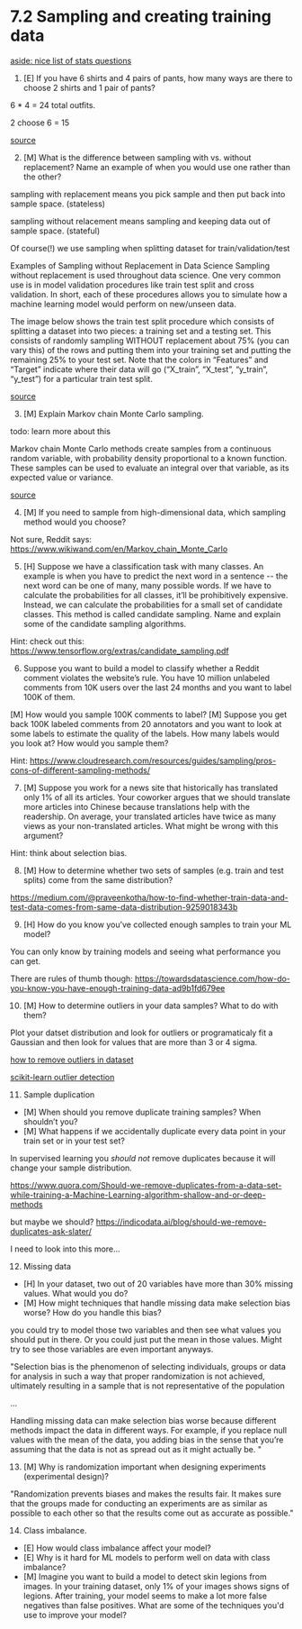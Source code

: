 # 7.2 Sampling and creating training data

[aside: nice list of stats questions](https://towardsdatascience.com/40-statistics-interview-problems-and-answers-for-data-scientists-6971a02b7eee#:~:text=Handling%20missing%20data%20can%20make,as%20it%20might%20actually%20be.)

1. [E] If you have 6 shirts and 4 pairs of pants, how many ways are there to choose 2 shirts and 1 pair of pants?

6 * 4 = 24 total outfits. 


2 choose 6 = 15 

[source](https://www.calculatorsoup.com/calculators/discretemathematics/combinations.php)

2. [M] What is the difference between sampling with vs. without replacement? Name an example of when you would use one rather than the other?

sampling with replacement means you pick sample and then put back into sample space. (stateless)

sampling without relacement means sampling and keeping data out of sample space. (stateful)

Of course(!) we use sampling when splitting dataset for train/validation/test

Examples of Sampling without Replacement in Data Science
Sampling without replacement is used throughout data science. One very common use is in model validation procedures like train test split and cross validation. In short, each of these procedures allows you to simulate how a machine learning model would perform on new/unseen data.

The image below shows the train test split procedure which consists of splitting a dataset into two pieces: a training set and a testing set. This consists of randomly sampling WITHOUT replacement about 75% (you can vary this) of the rows and putting them into your training set and putting the remaining 25% to your test set. Note that the colors in “Features” and “Target” indicate where their data will go (“X_train”, “X_test”, “y_train”, “y_test”) for a particular train test split.

[source](https://towardsdatascience.com/understanding-sampling-with-and-without-replacement-python-7aff8f47ebe4)


3. [M] Explain Markov chain Monte Carlo sampling.

todo: learn more about this

Markov chain Monte Carlo methods create samples from a continuous random variable, with probability density proportional to a known function. These samples can be used to evaluate an integral over that variable, as its expected value or variance.

[source](https://www.wikiwand.com/en/Markov_chain_Monte_Carlo)


4. [M] If you need to sample from high-dimensional data, which sampling method would you choose?

Not sure, Reddit says: https://www.wikiwand.com/en/Markov_chain_Monte_Carlo

5. [H] Suppose we have a classification task with many classes. An example is when you have to predict the next word in a sentence -- the next word can be one of many, many possible words. If we have to calculate the probabilities for all classes, it’ll be prohibitively expensive. Instead, we can calculate the probabilities for a small set of candidate classes. This method is called candidate sampling. Name and explain some of the candidate sampling algorithms.

Hint: check out this: https://www.tensorflow.org/extras/candidate_sampling.pdf 

6. Suppose you want to build a model to classify whether a Reddit comment violates the website’s rule. You have 10 million unlabeled comments from 10K users over the last 24 months and you want to label 100K of them.

[M] How would you sample 100K comments to label?
[M] Suppose you get back 100K labeled comments from 20 annotators and you want to look at some labels to estimate the quality of the labels. How many labels would you look at? How would you sample them?

Hint: https://www.cloudresearch.com/resources/guides/sampling/pros-cons-of-different-sampling-methods/ 

7. [M] Suppose you work for a news site that historically has translated only 1% of all its articles. Your coworker argues that we should translate more articles into Chinese because translations help with the readership. On average, your translated articles have twice as many views as your non-translated articles. What might be wrong with this argument?

Hint: think about selection bias.

8. [M] How to determine whether two sets of samples (e.g. train and test splits) come from the same distribution?

https://medium.com/@praveenkotha/how-to-find-whether-train-data-and-test-data-comes-from-same-data-distribution-9259018343b

9. [H] How do you know you’ve collected enough samples to train your ML model?

You can only know by training models and seeing what performance you can get. 

There are rules of thumb though: 
https://towardsdatascience.com/how-do-you-know-you-have-enough-training-data-ad9b1fd679ee

10. [M] How to determine outliers in your data samples? What to do with them?

Plot your datset distribution and look for outliers or programaticaly fit a Gaussian and then look for values that are more than 3 or 4 sigma. 

[how to remove outliers in dataset](https://machinelearningmastery.com/how-to-use-statistics-to-identify-outliers-in-data/)

[scikit-learn outlier detection](https://scikit-learn.org/stable/modules/outlier_detection.html)


11. Sample duplication
* [M] When should you remove duplicate training samples? When shouldn’t you?
* [M] What happens if we accidentally duplicate every data point in your train set or in your test set?


In supervised learning you *should not* remove duplicates because it will change your sample distribution. 

https://www.quora.com/Should-we-remove-duplicates-from-a-data-set-while-training-a-Machine-Learning-algorithm-shallow-and-or-deep-methods


but maybe we should? https://indicodata.ai/blog/should-we-remove-duplicates-ask-slater/

I need to look into this more... 

12. Missing data
* [H] In your dataset, two out of 20 variables have more than 30% missing values. What would you do?
* [M] How might techniques that handle missing data make selection bias worse? How do you handle this bias?


you could try to model those two variables and then see what values you should put in there. Or you could just put the mean in those values. Might try to see those variables are even important anyways. 


"Selection bias is the phenomenon of selecting individuals, groups or data for analysis in such a way that proper randomization is not achieved, ultimately resulting in a sample that is not representative of the population

... 

Handling missing data can make selection bias worse because different methods impact the data in different ways. For example, if you replace null values with the mean of the data, you adding bias in the sense that you’re assuming that the data is not as spread out as it might actually be.
"

13. [M] Why is randomization important when designing experiments (experimental design)?

"Randomization prevents biases and makes the results fair. It makes sure that the groups made for conducting an experiments are as similar as possible to each other so that the results come out as accurate as possible."

14. Class imbalance.
* [E] How would class imbalance affect your model?
* [E] Why is it hard for ML models to perform well on data with class imbalance?
* [M] Imagine you want to build a model to detect skin legions from images. In your training dataset, only 1% of your images shows signs of legions. After training, your model seems to make a lot more false negatives than false positives. What are some of the techniques you'd use to improve your model?






































